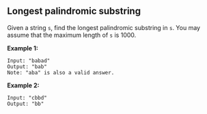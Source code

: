 Longest palindromic substring
-----------------------------

Given a string `s`, find the longest palindromic substring in `s`. You may assume that the maximum length of `s` is 1000.

**Example 1:**
```
Input: "babad"
Output: "bab"
Note: "aba" is also a valid answer.
```

**Example 2:**
```
Input: "cbbd"
Output: "bb"
```